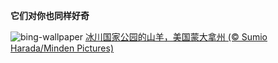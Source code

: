 
**它们对你也同样好奇**

![bing-wallpaper](https://www.bing.com/th?id=OHR.GlacierGoats_ZH-CN0764810245_1920x1080.jpg)
[冰川国家公园的山羊，美国蒙大拿州 (© Sumio Harada/Minden Pictures)](https://www.bing.com/search?q=%E9%9B%AA%E7%BE%8A&amp;form=hpcapt&amp;mkt=zh-cn)
  